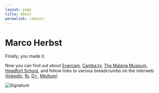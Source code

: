 ```yaml
---
layout: page
title: About
permalink: /about/
---
```


# Marco Herbst

Finally, you made it.

Now you can find out about [Evercam](https://evercam.io/construction-timelapse), [Camba.tv](https://camba.tv/), [The Malaria Museum](http://malariamuseum.com/), [Headfort School](http://www.headfort.com/), and follow links to various breadcrumbs on the interweb ([linkedin](https://ie.linkedin.com/in/marcoherbst), [fb](https://www.facebook.com/marco.herbst), [G+](https://plus.google.com/+MarcoHerbsto), [Medium](https://medium.com/@marcoherbst))

![Signature](MarcoSig1-e1408632013970.jpg)

